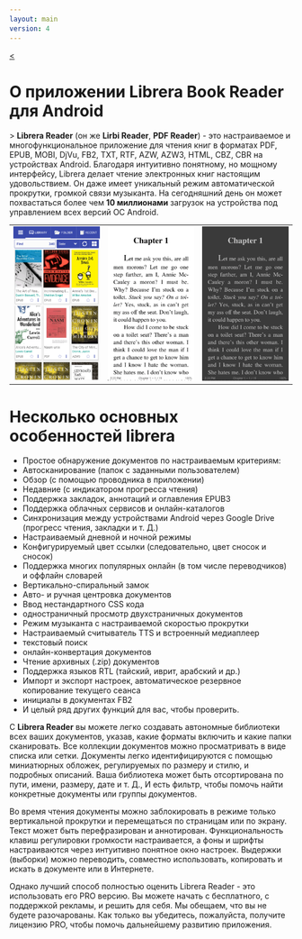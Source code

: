 ```yaml
---
layout: main
version: 4
---
```

[<](/wiki/)

# О приложении Librera Book Reader для Android

&gt; **Librera Reader** (он же **Lirbi Reader**, **PDF Reader**) - это настраиваемое и многофункциональное приложение
для чтения книг в форматах PDF, EPUB, MOBI, DjVu, FB2, TXT, RTF, AZW, AZW3, HTML, CBZ, CBR на устройствах Android.
Благодаря интуитивно понятному, но мощному интерфейсу, Librera делает чтение электронных книг настоящим удовольствием.
Он даже имеет уникальный режим автоматической прокрутки, громкой связи музыканта.
На сегодняшний день он может похвастаться более чем **10 миллионами** загрузок на устройства под управлением всех версий ОС Android.

||||
|-|-|-|
|![](1.png)|![](2.png)|![](3.png)|

# Несколько основных особенностей librera

* Простое обнаружение документов по настраиваемым критериям:
* Автосканирование (папок с заданными пользователем)
* Обзор (с помощью проводника в приложении)
* Недавние (с индикатором прогресса чтения)
* Поддержка закладок, аннотаций и оглавления EPUB3
* Поддержка облачных сервисов и онлайн-каталогов
* Синхронизация между устройствами Android через Google Drive (прогресс чтения, закладки и т. Д.)
* Настраиваемый дневной и ночной режимы
* Конфигурируемый цвет ссылки (следовательно, цвет сносок и сносок)
* Поддержка многих популярных онлайн (в том числе переводчиков) и оффлайн словарей
* Вертикально-спиральный замок
* Авто- и ручная центровка документов
* Ввод нестандартного CSS кода
* одностраничный просмотр двухстраничных документов
* Режим музыканта с настраиваемой скоростью прокрутки
* Настраиваемый считыватель TTS и встроенный медиаплеер
* текстовый поиск
* онлайн-конвертация документов
* Чтение архивных (.zip) документов
* Поддержка языков RTL (тайский, иврит, арабский и др.)
* Импорт и экспорт настроек, автоматическое резервное копирование текущего сеанса
* инициалы в документах FB2
* И целый ряд других функций для вас, чтобы проверить.


С **Librera Reader** вы можете легко создавать автономные библиотеки всех ваших документов, указав, какие форматы включить и какие папки сканировать. Все коллекции документов можно просматривать в виде списка или сетки. Документы легко идентифицируются с помощью миниатюрных обложек, регулируемых по размеру и стилю, и подробных описаний. Ваша библиотека может быть отсортирована по пути, имени, размеру, дате и т. Д., И есть фильтр, чтобы помочь найти конкретные документы или группы документов.

Во время чтения документы можно заблокировать в режиме только вертикальной прокрутки и перемещаться по страницам или по экрану. Текст может быть перефразирован и аннотирован. Функциональность клавиш регулировки громкости настраивается, а фоны и шрифты настраиваются через интуитивно понятное окно настроек. Выдержки (выборки) можно переводить, совместно использовать, копировать и искать в документе или в Интернете.

Однако лучший способ полностью оценить Librera Reader - это использовать его PRO версию. Вы можете начать с бесплатного, с поддержкой рекламы, и решить для себя. Мы обещаем, что вы не будете разочарованы. Как только вы убедитесь, пожалуйста, получите лицензию PRO, чтобы помочь дальнейшему развитию приложения.
